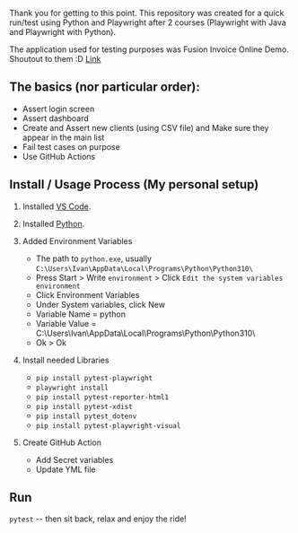 Thank you for getting to this point. This repository was created for a quick run/test using Python and Playwright after 2 courses (Playwright with Java and Playwright with Python).

The application used for testing purposes was Fusion Invoice Online Demo. Shoutout to them :D [Link](https://www.fusioninvoice.com/)

## The basics (nor particular order):
- Assert login screen
- Assert dashboard
- Create and Assert new clients (using CSV file) and Make sure they appear in the main list
- Fail test cases on purpose
- Use GitHub Actions

## Install / Usage Process (My personal setup)
1. Installed [VS Code](https://code.visualstudio.com).
2. Installed [Python](https://python.org).
3. Added Environment Variables
    - The path to `python.exe`, usually `C:\Users\Ivan\AppData\Local\Programs\Python\Python310\`
    - Press Start > Write `environment` > Click `Edit the system variables environment`
    - Click Environment Variables
    - Under System variables, click New
    - Variable Name = python
    - Variable Value = C:\Users\Ivan\AppData\Local\Programs\Python\Python310\
    - Ok > Ok

4. Install needed Libraries 
    - `pip install pytest-playwright`
    - `playwright install`
    - `pip install pytest-reporter-html1`
    - `pip install pytest-xdist`
    - `pip install pytest_dotenv`
    - `pip install pytest-playwright-visual`

5. Create GitHub Action
    - Add Secret variables
    - Update YML file

## Run
`pytest` -- then sit back, relax and enjoy the ride!